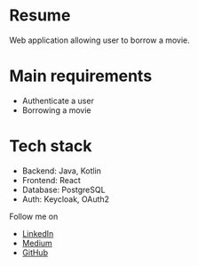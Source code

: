 # Resume
Web application allowing user to borrow a movie.

# Main requirements
- Authenticate a user 
- Borrowing a movie

# Tech stack
- Backend: Java, Kotlin
- Frontend: React
- Database: PostgreSQL
- Auth: Keycloak, OAuth2

Follow me on 
- [LinkedIn](https://www.linkedin.com/in/alex-sieyadjeu)
- [Medium](https://www.stackalbrains.com)
- [GitHub](https://https://github.com/alexlionnel)